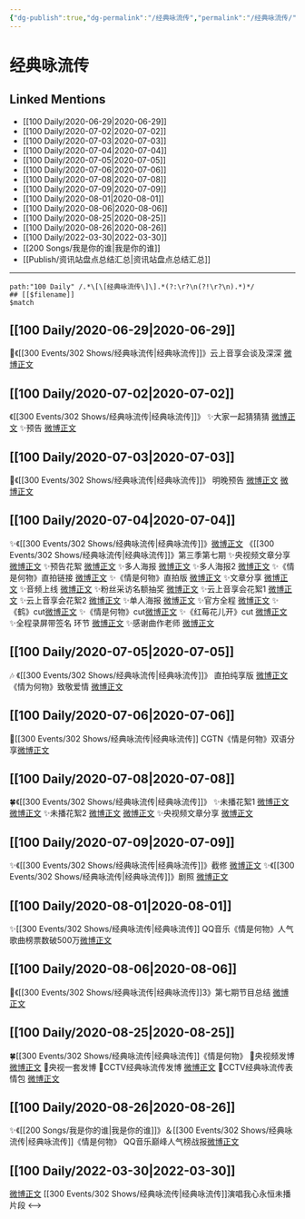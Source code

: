 ```yaml
---
{"dg-publish":true,"dg-permalink":"/经典咏流传","permalink":"/经典咏流传/","title":"经典咏流传","tags":[null],"created":"2022-11-17T20:11:02.000+08:00","updated":"2023-04-10T16:43:50.441+08:00"}
---
```


# 经典咏流传

## Linked Mentions
- [[100 Daily/2020-06-29\|2020-06-29]]
- [[100 Daily/2020-07-02\|2020-07-02]]
- [[100 Daily/2020-07-03\|2020-07-03]]
- [[100 Daily/2020-07-04\|2020-07-04]]
- [[100 Daily/2020-07-05\|2020-07-05]]
- [[100 Daily/2020-07-06\|2020-07-06]]
- [[100 Daily/2020-07-08\|2020-07-08]]
- [[100 Daily/2020-07-09\|2020-07-09]]
- [[100 Daily/2020-08-01\|2020-08-01]]
- [[100 Daily/2020-08-06\|2020-08-06]]
- [[100 Daily/2020-08-25\|2020-08-25]]
- [[100 Daily/2020-08-26\|2020-08-26]]
- [[100 Daily/2022-03-30\|2022-03-30]]
- [[200 Songs/我是你的谁\|我是你的谁]]
- [[Publish/资讯站盘点总结汇总\|资讯站盘点总结汇总]]


---

```expander
path:"100 Daily" /.*\[\[经典咏流传\]\].*(?:\r?\n(?!\r?\n).*)*/
## [[$filename]]
$match
```
## [[100 Daily/2020-06-29\|2020-06-29]]
🌸《[[300 Events/302 Shows/经典咏流传\|经典咏流传]]》云上音享会谈及深深
[微博正文](https://m.weibo.cn/6466290670/4521308988041583)
## [[100 Daily/2020-07-02\|2020-07-02]]
《[[300 Events/302 Shows/经典咏流传\|经典咏流传]]》
✨大家一起猜猜猜 [微博正文](https://m.weibo.cn/6466290670/4522321791317340)
✨预告 [微博正文](https://m.weibo.cn/6466290670/4522363012465660)
## [[100 Daily/2020-07-03\|2020-07-03]]
🌱《[[300 Events/302 Shows/经典咏流传\|经典咏流传]]》 明晚预告 [微博正文](https://m.weibo.cn/6466290670/4522582008949375) [微博正文](https://m.weibo.cn/6466290670/4522664691103949)
## [[100 Daily/2020-07-04\|2020-07-04]]
✨《[[300 Events/302 Shows/经典咏流传\|经典咏流传]]》[微博正文](https://m.weibo.cn/6466290670/4523093126663849)
《[[300 Events/302 Shows/经典咏流传\|经典咏流传]]》第三季第七期
✨央视频文章分享 [微博正文](https://m.weibo.cn/6466290670/4522930388956078)
✨预告花絮 [微博正文](https://m.weibo.cn/6466290670/4522934087727230)
✨多人海报 [微博正文](https://m.weibo.cn/6466290670/4522939338743507)
✨多人海报2 [微博正文](https://m.weibo.cn/6466290670/4522954828088725)
✨《情是何物》直拍链接 [微博正文](https://m.weibo.cn/6466290670/4522953858943680)
✨《情是何物》直拍版 [微博正文](https://m.weibo.cn/6466290670/4522983610428274)
✨文章分享 [微博正文](https://m.weibo.cn/6466290670/4522958155276555)
✨音频上线 [微博正文](https://m.weibo.cn/6466290670/4523022466543084)
✨粉丝采访名额抽奖 [微博正文](https://m.weibo.cn/6466290670/4523034024898058)
✨云上音享会花絮1 [微博正文](https://m.weibo.cn/6466290670/4523040027174045)
✨云上音享会花絮2 [微博正文](https://m.weibo.cn/6466290670/4523066020043072)
✨单人海报 [微博正文](https://m.weibo.cn/6466290670/4523071400968652)
✨官方全程 [微博正文](https://m.weibo.cn/6466290670/4523073095689635)
✨《鹤》cut[微博正文](https://m.weibo.cn/6466290670/4523079147255033)
✨《情是何物》cut[微博正文](https://m.weibo.cn/6466290670/4523112550567606)
✨《红莓花儿开》cut [微博正文](https://m.weibo.cn/6466290670/4523078236873721)
✨全程录屏带签名 环节 [微博正文](https://m.weibo.cn/6466290670/4523094696496580)
✨感谢曲作老师 [微博正文](https://m.weibo.cn/6466290670/4523106193175413)
## [[100 Daily/2020-07-05\|2020-07-05]]
🎶 《[[300 Events/302 Shows/经典咏流传\|经典咏流传]]》
直拍纯享版 [微博正文](https://m.weibo.cn/6466290670/4523287050601387)
《情为何物》致敬爱情 [微博正文](https://m.weibo.cn/6466290670/4523428411812837)
## [[100 Daily/2020-07-06\|2020-07-06]]
🌳[[300 Events/302 Shows/经典咏流传\|经典咏流传]] CGTN《情是何物》双语分享[微博正文](https://m.weibo.cn/6466290670/4523649396736790)
## [[100 Daily/2020-07-08\|2020-07-08]]
🍀《[[300 Events/302 Shows/经典咏流传\|经典咏流传]]》
✨未播花絮1 [微博正文](https://m.weibo.cn/6466290670/4524204579866717) [微博正文](https://m.weibo.cn/6466290670/4524372498996694)
✨未播花絮2 [微博正文](https://m.weibo.cn/6466290670/4524407487841650) [微博正文](https://m.weibo.cn/6466290670/4524493329100758)
✨央视频文章分享 [微博正文](https://m.weibo.cn/6466290670/4524204601388430)
## [[100 Daily/2020-07-09\|2020-07-09]]
✨《[[300 Events/302 Shows/经典咏流传\|经典咏流传]]》截修 [微博正文](https://m.weibo.cn/6466290670/4524902680397338)
✨《[[300 Events/302 Shows/经典咏流传\|经典咏流传]]》剧照 [微博正文](https://m.weibo.cn/6466290670/4524917334737126)
## [[100 Daily/2020-08-01\|2020-08-01]]
✨[[300 Events/302 Shows/经典咏流传\|经典咏流传]] QQ音乐《情是何物》人气歌曲榜票数破500万[微博正文](https://m.weibo.cn/6466290670/4533202750800896)

## [[100 Daily/2020-08-06\|2020-08-06]]
🌟《[[300 Events/302 Shows/经典咏流传\|经典咏流传]]3》第七期节目总结 [微博正文](https://m.weibo.cn/6466290670/4534885156663455)
## [[100 Daily/2020-08-25\|2020-08-25]]
🍀[[300 Events/302 Shows/经典咏流传\|经典咏流传]]《情是何物》
💫央视频发博 [微博正文](https://m.weibo.cn/7211561239/4541815942034088)
💫央视一套发博[](https://m.weibo.cn/2024623547/4541937732826184)
💫CCTV经典咏流传发博 [微博正文](https://m.weibo.cn/6466290670/4541783834379781)
💫CCTV经典咏流传表情包 [微博正文](https://m.weibo.cn/6466290670/4541799773511050)
## [[100 Daily/2020-08-26\|2020-08-26]]
✨《[[200 Songs/我是你的谁\|我是你的谁]]》＆[[300 Events/302 Shows/经典咏流传\|经典咏流传]]《情是何物》
QQ音乐巅峰人气榜战报[微博正文](https://m.weibo.cn/6466290670/4542297788388889)

## [[100 Daily/2022-03-30\|2022-03-30]]
[微博正文](https://weibo.com/detail/4752807695221670) [[300 Events/302 Shows/经典咏流传\|经典咏流传]]演唱我心永恒未播片段
<-->

